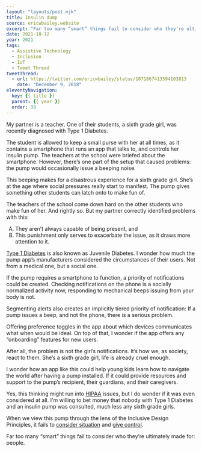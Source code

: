 ```yaml
---
layout: "layouts/post.njk"
title: Insulin dump
source: ericwbailey.website
excerpt: "Far too many “smart” things fail to consider who they’re ultimately made for: people."
date: 2021-10-12
year: 2021
tags:
  - Assistive Technology
  - Inclusion
  - IoT
  - Tweet Thread
tweetThread:
  - url: https://twitter.com/ericwbailey/status/1071867413594103813
    date: "December 9, 2018"
eleventyNavigation:
  key: {{ title }}
  parent: {{ year }}
  order: 38
---
```


My partner is a teacher. One of their students, a sixth grade girl, was recently diagnosed with Type 1 Diabetes.

The student is allowed to keep a small purse with her at all times, as it contains a smartphone that runs an app that talks to, and controls her insulin pump. The teachers at the school were briefed about the smartphone. However, there’s one part of the setup that caused problems: the pump would occasionally issue a beeping noise.

This beeping makes for a disastrous experience for a sixth grade girl. She’s at the age where social pressures really start to manifest. The pump gives something other students can latch onto to make fun of.

The teachers of the school come down hard on the other students who make fun of her. And rightly so. But my partner correctly identified problems with this:

<ol style="list-style-type: upper-alpha;">
<li>They aren’t always capable of being present, and</li>
<li>This punishment only serves to exacerbate the issue, as it draws more attention to it.</li>
</ol>

[Type 1 Diabetes](https://www.mayoclinic.org/diseases-conditions/type-1-diabetes/symptoms-causes/syc-20353011) is also known as Juvenile Diabetes. I wonder how much the pump app’s manufacturers considered the circumstances of their users. Not from a medical one, but a social one.

If the pump requires a smartphone to function, a priority of notifications could be created. Checking notifications on the phone is a socially normalized activity now, responding to mechanical beeps issuing from your body is not.

Segmenting alerts also creates an implicitly tiered priority of notification: If a pump issues a beep, and not the phone, there is a serious problem.

Offering preference toggles in the app about which devices communicates what when would be ideal. On top of that, I wonder if the app offers any “onboarding” features for new users.

After all, the problem is not the girl’s notifications. It’s how we, as society, react to them. She’s a sixth grade girl, life is already cruel enough.

I wonder how an app like this could help young kids learn how to navigate the world after having a pump installed. If it could provide resources and support to the pump’s recipient, their guardians, and their caregivers.

Yes, this thinking might run into [HIPAA](https://www.hhs.gov/hipaa/index.html) issues, but I do wonder if it was even considered at all. I'm willing to bet money that nobody with Type 1 Diabetes and an insulin pump was consulted, much less any sixth grade girls.

When we view this pump through the lens of the Inclusive Design Principles, it fails to [consider situation](https://inclusivedesignprinciples.org/#consider-situation) and [give control](https://inclusivedesignprinciples.org/#give-control).

Far too many “smart” things fail to consider who they’re ultimately made for: people.
